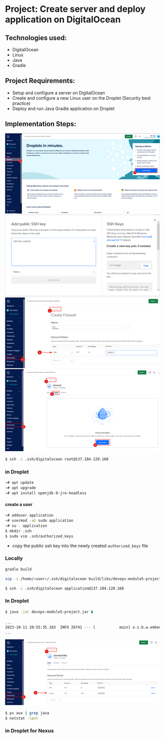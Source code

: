 # Project: Create server and deploy application on DigitalOcean

## Technologies used:
- DigitalOcean
- Linux
- Java
- Gradle

## Project Requirements:
+ Setup and configure a server on DigitalOcean
+ Create and configure a new Linux user on the Droplet (Security best practice)
+ Deploy and run Java Gradle application on Droplet

## Implementation Steps:

![Create Droplet](images/step1.png)
![Add SSH Key](images/add-ssh-key.png)
![Create FW with SSH](images/allowssh.png)
![Add FW to Droplet](images/add-droplet-ssh.png)


```bash
$ ssh -i .ssh/digitalocean root@137.184.120.168
```

### in Droplet
```bash
~# apt update
~# apt upgrade
~# apt install openjdk-8-jre-headless
```

#### create a user
```bash
~# adduser application
~# usermod -aG sudo application
~# su - application
$ mkdir .ssh
$ sudo vim .ssh/authorized_keys
```
- copy the public ssh key into the newly created `authorized_keys` file

### Locally
```cmd
gradle build
```
```bash
scp -i /home/<user>/.ssh/digitalocean build/libs/devops-module5-project.jar root@137.184.120.168:/home/application
```

```bash
$ ssh -i .ssh/digitalocean application@137.184.120.168
```

### In Droplet
```bash
$ java -jar devops-module5-project.jar &

...
2023-10-11 20:55:35.183  INFO 26741 --- [           main] o.s.b.w.embedded.tomcat.TomcatWebServer  : Tomcat initialized with port(s): 7071 (http)
...
```
![Add HTTP in FW](images/allowhttp.png)

```bash
$ ps aux | grep java
$ netstat -lpnt
```

### in Droplet for Nexus

